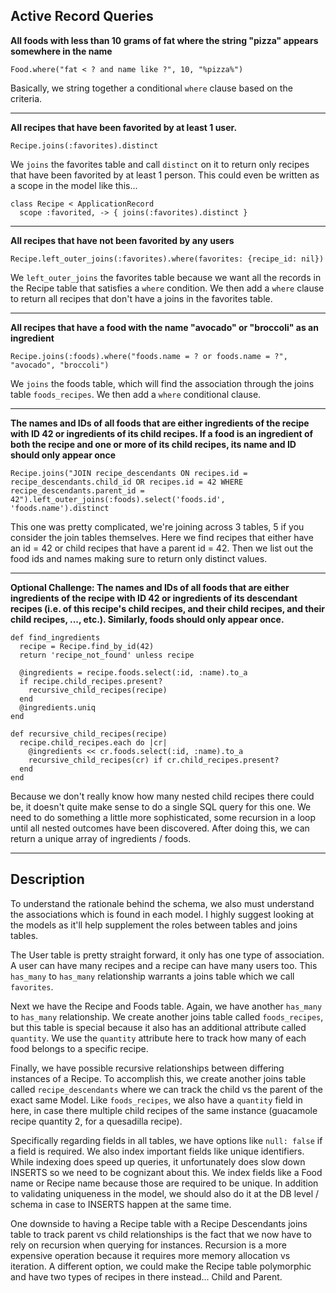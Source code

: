 ## Active Record Queries


**All foods with less than 10 grams of fat where the string "pizza" appears somewhere in the name**
```
Food.where("fat < ? and name like ?", 10, "%pizza%")
```

Basically, we string together a conditional `where` clause based on the criteria.

---

**All recipes that have been favorited by at least 1 user.**
```
Recipe.joins(:favorites).distinct
```

We `joins` the favorites table and call `distinct` on it to return only recipes that have been favorited by at least 1 person. This could even be written as a scope in the model like this...

```
class Recipe < ApplicationRecord
  scope :favorited, -> { joins(:favorites).distinct }
```

---

**All recipes that have not been favorited by any users**
```
Recipe.left_outer_joins(:favorites).where(favorites: {recipe_id: nil})
```

We `left_outer_joins` the favorites table because we want all the records in the Recipe table that satisfies a `where` condition. We then add a `where` clause to return all recipes that don't have a joins in the favorites table.

---

**All recipes that have a food with the name "avocado" or "broccoli" as an ingredient**
```
Recipe.joins(:foods).where("foods.name = ? or foods.name = ?", "avocado", "broccoli")
```

We `joins` the foods table, which will find the association through the joins table `foods_recipes`. We then add a `where` conditional clause.

---

**The names and IDs of all foods that are either ingredients of the recipe with ID 42 or ingredients of its child recipes. If a food is an ingredient of both the recipe and one or more of its child recipes, its name and ID should only appear once**
```
Recipe.joins("JOIN recipe_descendants ON recipes.id = recipe_descendants.child_id OR recipes.id = 42 WHERE recipe_descendants.parent_id = 42").left_outer_joins(:foods).select('foods.id', 'foods.name').distinct
```

This one was pretty complicated, we're joining across 3 tables, 5 if you consider the join tables themselves. Here we find recipes that either have an id = 42 or child recipes that have a parent id = 42. Then we list out the food ids and names making sure to return only distinct values.

---

**Optional Challenge: The names and IDs of all foods that are either ingredients of the recipe with ID 42 or ingredients of its descendant recipes (i.e. of this recipe's child recipes, and their child recipes, and their child recipes, ..., etc.). Similarly, foods should only appear once.**
```
def find_ingredients
  recipe = Recipe.find_by_id(42)
  return 'recipe_not_found' unless recipe

  @ingredients = recipe.foods.select(:id, :name).to_a
  if recipe.child_recipes.present?
    recursive_child_recipes(recipe)
  end
  @ingredients.uniq
end

def recursive_child_recipes(recipe)
  recipe.child_recipes.each do |cr|
    @ingredients << cr.foods.select(:id, :name).to_a
    recursive_child_recipes(cr) if cr.child_recipes.present?
  end
end
```

Because we don't really know how many nested child recipes there could be, it doesn't quite make sense to do a single SQL query for this one. We need to do something a little more sophisticated, some recursion in a loop until all nested outcomes have been discovered. After doing this, we can return a unique array of ingredients / foods.

---

## Description

To understand the rationale behind the schema, we also must understand the associations which is found in each model. I highly suggest looking at the models as it'll help supplement the roles between tables and joins tables.

The User table is pretty straight forward, it only has one type of association. A user can have many recipes and a recipe can have many users too. This `has_many` to `has_many` relationship warrants a joins table which we call `favorites`.

Next we have the Recipe and Foods table. Again, we have another `has_many` to `has_many` relationship. We create another joins table called `foods_recipes`, but this table is special because it also has an additional attribute called `quantity`. We use the `quantity` attribute here to track how many of each food belongs to a specific recipe.

Finally, we have possible recursive relationships between differing instances of a Recipe. To accomplish this, we create another joins table called `recipe_descendants` where we can track the child vs the parent of the exact same Model. Like `foods_recipes`, we also have a `quantity` field in here, in case there multiple child recipes of the same instance (guacamole recipe quantity 2, for a quesadilla recipe).

Specifically regarding fields in all tables, we have options like `null: false` if a field is required. We also index important fields like unique identifiers. While indexing does speed up queries, it unfortunately does slow down INSERTS so we need to be cognizant about this. We index fields like a Food name or Recipe name because those are required to be unique. In addition to validating uniqueness in the model, we should also do it at the DB level / schema in case to INSERTS happen at the same time.

One downside to having a Recipe table with a Recipe Descendants joins table to track parent vs child relationships is the fact that we now have to rely on recursion when querying for instances. Recursion is a more expensive operation because it requires more memory allocation vs iteration. A different option, we could make the Recipe table polymorphic and have two types of recipes in there instead... Child and Parent.
